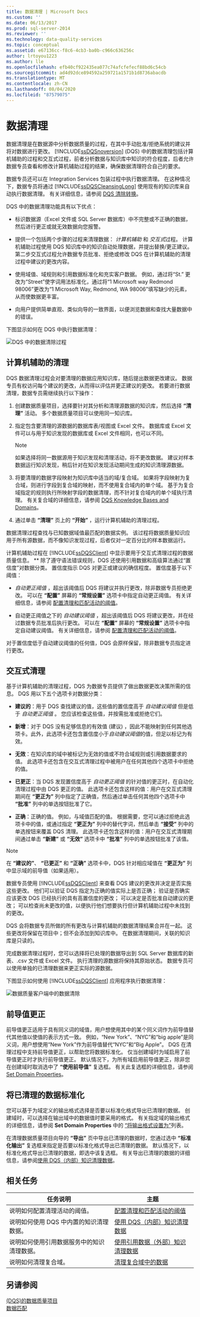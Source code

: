 ```yaml
---
title: 数据清理 | Microsoft Docs
ms.custom: ''
ms.date: 06/13/2017
ms.prod: sql-server-2014
ms.reviewer: ''
ms.technology: data-quality-services
ms.topic: conceptual
ms.assetid: e67136cc-f8c6-4cb3-ba0b-c966c636256c
author: lrtoyou1223
ms.author: lle
ms.openlocfilehash: efb40cf922435ea077c74afcfefecf88bd6c54cb
ms.sourcegitcommit: ad4d92dce894592a259721a1571b1d8736abacdb
ms.translationtype: MT
ms.contentlocale: zh-CN
ms.lasthandoff: 08/04/2020
ms.locfileid: "87579075"
---
```

# <a name="data-cleansing"></a>数据清理
  数据清理是在数据源中分析数据质量的过程，在其中手动批准/拒绝系统的建议并将对数据进行更改。 [!INCLUDE[ssDQSnoversion](../includes/ssdqsnoversion-md.md)] (DQS) 中的数据清理包括计算机辅助的过程和交互式过程，前者分析数据与知识库中知识的符合程度，后者允许数据专员查看和修改计算机辅助过程的结果，确保数据清理符合自己的要求。  
  
 数据专员还可以在 Integration Services 包装过程中执行数据清理。 在这种情况下，数据专员将通过 [!INCLUDE[ssDQSCleansingLong](../includes/ssdqscleansinglong-md.md)] 使用现有的知识库来自动执行数据清理。 有关详细信息，请参阅 [DQS 清除转换](../integration-services/data-flow/transformations/dqs-cleansing-transformation.md)。  
  
 DQS 中的数据清理功能具有以下优点：  
  
-   标识数据源（Excel 文件或 SQL Server 数据库）中不完整或不正确的数据，然后进行更正或就无效数据向您报警。  
  
-   提供一个包括两个步骤的过程来清理数据： *计算机辅助* 和 *交互式*过程。 计算机辅助过程使用 DQS 知识库中的知识自动处理数据，并提出替换/更正建议。 第二步交互式过程允许数据专员批准、拒绝或修改 DQS 在计算机辅助的清理过程中建议的更改内容。  
  
-   使用域值、域规则和引用数据标准化和充实客户数据。 例如，通过将“St.” 更改为“Street”使字词用法标准化，通过将“1 Microsoft way Redmond 98006”更改为“1 Microsoft Way, Redmond, WA 98006”填写缺少的元素，从而使数据更丰富。  
  
-   向用户提供简单直观、类似向导的一致界面，以便浏览数据和查找大量数据中的错误。  
  
 下图显示如何在 DQS 中执行数据清理：  
  
 ![DQS 中的数据清除过程](../../2014/data-quality-services/media/dqs-cleansingprocess.gif "DQS 中的数据清除过程")  
  
##  <a name="computer-assisted-cleansing"></a><a name="ComputerAssisted"></a> 计算机辅助的清理  
 DQS 数据清理过程会对要清理的数据应用知识库，随后提出数据更改建议。 数据专员有权访问每个建议的更改，从而得以评估并更正建议的更改。 若要进行数据清理，数据专员需继续执行以下操作：  
  
1.  创建数据质量项目，选择要针对其分析和清理源数据的知识库，然后选择 **“清理”** 活动。 多个数据质量项目可以使用同一知识库。  
  
2.  指定包含要清理的源数据的数据库表/视图或 Excel 文件。 数据库或 Excel 文件可以与用于知识发现的数据库或 Excel 文件相同，也可以不同。  
  
    > [!NOTE]  
    >  如果选择将同一数据源用于知识发现和清理活动，将不更改数据。 建议对样本数据运行知识发现，稍后针对在知识发现活动期间生成的知识清理源数据。  
  
3.  将要清理的数据字段映射为知识库中适当的域/复合域。 如果将字段映射为复合域，则进行字段到复合域的映射，而不使用复合域内的单个域。 基于为复合域指定的规则执行所映射字段的数据清理，而不针对复合域内的单个域执行清理。 有关复合域的详细信息，请参阅 [DQS Knowledge Bases and Domains](../../2014/data-quality-services/dqs-knowledge-bases-and-domains.md)。  
  
4.  通过单击 **“清理”** 页上的 **“开始”** ，运行计算机辅助的清理过程。  
  
 数据清理过程查找与已知数据域值最匹配的数据实例。 该过程将数据质量知识应用于所有源数据，而不像知识发现过程，后者仅对一定百分比的样本数据运行。  
  
 计算机辅助过程在 [!INCLUDE[ssDQSClient](../includes/ssdqsclient-md.md)] 中显示要用于交互式清理过程的数据质量信息。 ** 除了遵守语法错误规则，DQS 还使用引用数据和高级算法通过“置信度”对数据分类。 置信度指示 DQS 对更正或建议的确信程度。 置信度基于以下阈值：  
  
-   *自动更正阈值* ，超出该阈值后 DQS 将建议并执行更改，除非数据专员拒绝更改。 可以在 **“配置”** 屏幕的 **“常规设置”** 选项卡中指定自动更正阈值。 有关详细信息，请参阅 [配置清理和匹配活动的阈值](../../2014/data-quality-services/configure-threshold-values-for-cleansing-and-matching.md)。  
  
-   自动更正阈值之下的 *自动建议阈值* ，超出该阈值后 DQS 将建议更改，并在经过数据专员批准后执行更改。 可以在 **“配置”** 屏幕的 **“常规设置”** 选项卡中指定自动建议阈值。 有关详细信息，请参阅 [配置清理和匹配活动的阈值](../../2014/data-quality-services/configure-threshold-values-for-cleansing-and-matching.md)。  
  
 对于置信度低于自动建议阈值的任何值，DQS 会原样保留，除非数据专员指定进行更改。  
  
##  <a name="interactive-cleansing"></a><a name="Interactive"></a> 交互式清理  
 基于计算机辅助的清理过程，DQS 为数据专员提供了做出数据更改决策所需的信息。 DQS 用以下五个选项卡对数据分类：  
  
-   **建议的**：用于 DQS 查找建议的值，这些值的置信度高于 *自动建议阈值* 但是低于 *自动更正阈值* 。 您应该检查这些值，并按需批准或拒绝它们。  
  
-   **新增**：对于 DQS 没有足够信息的有效值 (建议) ，因此不能映射到任何其他选项卡。此外，此选项卡还包含置信度小于*自动建议阈值*的值，但足以标记为有效。  
  
-   **无效**：在知识库的域中被标记为无效的值或不符合域规则或引用数据要求的值。 此选项卡还包含在交互式清理过程中被用户在任何其他四个选项卡中拒绝的值。  
  
-   **已更正**：当 DQS 发现置信度高于 *自动更正阈值* 的针对值的更正时，在自动化清理过程中由 DQS 更正的值。 此选项卡还包含这样的值：用户在交互式清理期间在 **“更正为”** 列中指定了正确值，然后通过单击任何其他四个选项卡中 **“批准”** 列中的单选按钮批准了它。  
  
-   **正确**：正确的值。 例如，与域值匹配的值。 根据需要，您可以通过拒绝此选项卡中的值，或通过指定 **“更正为”** 列中的替代字词，然后单击 **“接受”** 列中的单选按钮来覆盖 DQS 清理。 此选项卡还包含这样的值：用户在交互式清理期间通过单击 **“新建”** 或 **“无效”** 选项卡中 **“批准”** 列中的单选按钮批准了该值。  
  
> [!NOTE]  
>  在 **“建议的”**、 **“已更正”** 和 **“正确”** 选项卡中，DQS 针对相应域值在 **“更正为”** 列中显示域的前导值（如果适用）。  
  
 数据专员使用 [!INCLUDE[ssDQSClient](../includes/ssdqsclient-md.md)] 来查看 DQS 建议的更改并决定是否实施这些更改。 他们可以验证 DQS 指定为正确的值实际上是否正确； 验证是否确实应该更改 DQS 已经执行的具有高置信度的更改； 可以决定是否批准自动建议的更改； 可以检查尚未更改的值，以便执行他们想要执行但计算机辅助过程中未找到的更改。  
  
 DQS 会将数据专员所做的所有更改与计算机辅助的数据清理结果合并在一起。 这些更改将保留在项目中；但不会添加到知识库中。 在数据清理期间，关联的知识库是只读的。  
  
 完成数据清理过程时，您可以选择将已处理的数据导出到 SQL Server 数据库的新表、.csv 文件或 Excel 文件。 执行清理的源数据将保持其原始状态。 数据专员可以使用单独的已清理数据来更正实际的源数据。  
  
 下图显示如何使用 [!INCLUDE[ssDQSClient](../includes/ssdqsclient-md.md)] 应用程序执行数据清理：  
  
 ![数据质量客户端中的数据清除](../../2014/data-quality-services/media/dqs-cleansingindqsclient.gif "数据质量客户端中的数据清除")  
  
##  <a name="leading-value-correction"></a><a name="Leading"></a> 前导值更正  
 前导值更正适用于具有同义词的域值，用户想使用其中的某个同义词作为前导值替代其他值以使值的表示方式一致。 例如，“New York”、“NYC”和“big apple”是同义词，用户想使用“New York”作为前导值替代“NYC”和“Big Apple”。 DQS 在清理过程中支持前导值更正，以帮助您将数据标准化。 仅当创建域时为域启用了前导值更正时才执行前导值更正。 默认情况下，为所有域启用前导值更正，除非您在创建域时取消选中了 **“使用前导值”** 复选框。 有关此复选框的详细信息，请参阅 [Set Domain Properties](../../2014/data-quality-services/set-domain-properties.md)。  
  
##  <a name="standardize-cleansed-data"></a><a name="Standardize"></a> 将已清理的数据标准化  
 您可以基于为域定义的输出格式选择是否要以标准化格式导出已清理的数据。 创建域时，可以选择在输出域中的数据值时要采用的格式。 有关指定域的输出格式的详细信息，请参阅 **Set Domain Properties** 中的 [“将输出格式设置为”](../../2014/data-quality-services/set-domain-properties.md)列表。  
  
 在清理数据质量项目向导的 **“导出”** 页中导出已清理的数据时，您通过选中 **“标准化输出”** 复选框来指定是否要以标准化格式导出已清理的数据。 默认情况下，以标准化格式导出已清理的数据，即选中该复选框。 有关导出已清理的数据的详细信息，请参阅[使用 DQS（内部）知识清理数据](../../2014/data-quality-services/cleanse-data-using-dqs-internal-knowledge.md)。  
  
##  <a name="related-tasks"></a><a name="Related"></a> 相关任务  
  
|任务说明|主题|  
|----------------------|-----------|  
|说明如何配置清理活动的阈值。|[配置清理和匹配活动的阈值](../../2014/data-quality-services/configure-threshold-values-for-cleansing-and-matching.md)|  
|说明如何使用 DQS 中内置的知识清理数据。|[使用 DQS（内部）知识清理数据](../../2014/data-quality-services/cleanse-data-using-dqs-internal-knowledge.md)|  
|说明如何使用引用数据服务中的知识清理数据。|[使用引用数据（外部）知识清理数据](../../2014/data-quality-services/cleanse-data-using-reference-data-external-knowledge.md)|  
|说明如何清理复合域。|[清理复合域中的数据](../../2014/data-quality-services/cleanse-data-in-a-composite-domain.md)|  
  
## <a name="see-also"></a>另请参阅  
 [&#40;DQS&#41;的数据质量项目](../../2014/data-quality-services/data-quality-projects-dqs.md)   
 [数据匹配](../../2014/data-quality-services/data-matching.md)  
  
  
